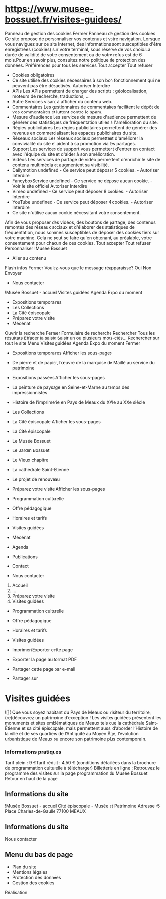 # https://www.musee-bossuet.fr/visites-guidees/

Panneau de gestion des cookies
Fermer 
Panneau de gestion des cookies
Ce site propose de personnaliser vos contenus et votre navigation. Lorsque vous naviguez sur ce site Internet, des informations sont susceptibles d'être enregistrées (cookies) sur votre terminal, sous réserve de vos choix.La durée de validité de votre consentement ou de votre refus est de 6 mois.Pour en savoir plus, consultez notre politique de protection des données.
Préférences pour tous les services
Tout accepter Tout refuser 
 * Cookies obligatoires
 * Ce site utilise des cookies nécessaires à son bon fonctionnement qui ne peuvent pas être désactivés.
Autoriser Interdire 
 * APIs
Les APIs permettent de charger des scripts : géolocalisation, moteurs de recherche, traductions, ... 
 * Autre
Services visant à afficher du contenu web. 
 * Commentaires
Les gestionnaires de commentaires facilitent le dépôt de vos commentaires et luttent contre le spam. 
 * Mesure d'audience
Les services de mesure d'audience permettent de générer des statistiques de fréquentation utiles à l'amélioration du site. 
 * Régies publicitaires
Les régies publicitaires permettent de générer des revenus en commercialisant les espaces publicitaires du site. 
 * Réseaux sociaux
Les réseaux sociaux permettent d'améliorer la convivialité du site et aident à sa promotion via les partages. 
 * Support
Les services de support vous permettent d'entrer en contact avec l'équipe du site et d'aider à son amélioration. 
 * Vidéos
Les services de partage de vidéo permettent d'enrichir le site de contenu multimédia et augmentent sa visibilité. 
 * Dailymotion undefined - Ce service peut déposer 5 cookies. - 
Autoriser Interdire 
 * FancyboxService undefined - Ce service ne dépose aucun cookie. - Voir le site officiel 
Autoriser Interdire 
 * Vimeo undefined - Ce service peut déposer 8 cookies. - 
Autoriser Interdire 
 * YouTube undefined - Ce service peut déposer 4 cookies. - 
Autoriser Interdire 
 * Ce site n'utilise aucun cookie nécessitant votre consentement.

Afin de vous proposer des vidéos, des boutons de partage, des contenus remontés des réseaux sociaux et d'élaborer des statistiques de fréquentation, nous sommes susceptibles de déposer des cookies tiers sur votre machine. Cela ne peut se faire qu'en obtenant, au préalable, votre consentement pour chacun de ces cookies. Tout accepter Tout refuser Personnaliser 
!Musée Bossuet
 * Aller au contenu

Flash infos
Fermer
Voulez-vous que le message réapparaisse? 
Oui 
Non 
Envoyer
 * Nous contacter

!Musée Bossuet - accueil
Visites guidées
Agenda
Expo du moment
 * Expositions temporaires 
 * Les Collections
 * La Cité épiscopale 
 * Préparez votre visite 
 * Mécénat

Ouvrir la recherche
Fermer
Formulaire de recherche
Rechercher
Tous les résultats
Effacer la saisie Saisir un ou plusieurs mots-clés…
Rechercher sur tout le site
Menu
Visites guidées
Agenda
Expo du moment
Fermer
 * Expositions temporaires Afficher les sous-pages
 * De pierre et de papier, l’œuvre de la marquise de Maillé au service du patrimoine
 * Expositions passées Afficher les sous-pages
 * La peinture de paysage en Seine-et-Marne au temps des impressionnistes
 * Histoire de l’imprimerie en Pays de Meaux du XVIe au XXe siècle
 * Les Collections
 * La Cité épiscopale Afficher les sous-pages
 * La Cité épiscopale
 * Le Musée Bossuet
 * Le Jardin Bossuet
 * Le Vieux chapitre
 * La cathédrale Saint-Étienne
 * Le projet de renouveau
 * Préparez votre visite Afficher les sous-pages
 * Programmation culturelle
 * Offre pédagogique
 * Horaires et tarifs
 * Visites guidées
 * Mécénat

 * Agenda
 * Publications
 * Contact

 * Nous contacter

 1. Accueil
 2. ...
 3. Préparez votre visite
 4. Visites guidées
 * Programmation culturelle
 * Offre pédagogique
 * Horaires et tarifs
 * Visites guidées

 * Imprimer/Exporter cette page
 * Exporter la page au format PDF
 * Partager cette page par e-mail
 * Partager sur

# Visites guidées
![](
Que vous soyez habitant du Pays de Meaux ou visiteur du territoire, (re)découvrez un patrimoine d’exception !
Les visites guidées présentent les monuments et sites emblématiques de Meaux tels que la cathédrale Saint-Étienne et sa cité épiscopale, mais permettent aussi d’aborder l’Histoire de la ville et de ses quartiers de l’Antiquité au Moyen Âge, l’évolution urbanistique de Meaux ou encore son patrimoine plus contemporain.
### Informations pratiques
Tarif plein : 9 €Tarif réduit : 4,50 € (conditions détaillées dans la brochure de programmation culturelle à télécharger)
Billetterie en ligne : 
Retrouvez le programme des visites sur la page programmation du Musée Bossuet
Retour en haut de la page 
## Informations du site
!Musée Bossuet - accueil
Cité épiscopale - Musée et Patrimoine
Adresse :5 Place Charles-de-Gaulle 77100 MEAUX
## Informations du site
Nous contacter
## Menu du bas de page
 * Plan du site
 * Mentions légales
 * Protection des données
 * Gestion des cookies

Réalisation

